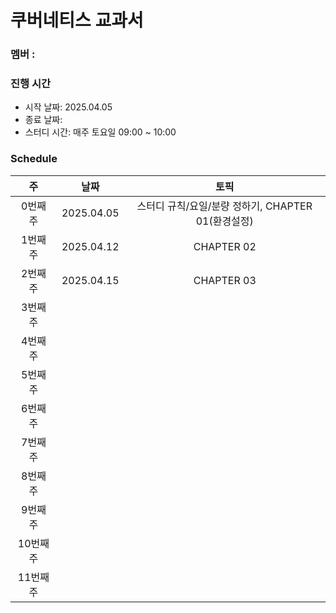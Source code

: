 # 쿠버네티스 교과서

### 멤버 : 

### 진행 시간

* 시작 날짜: 2025.04.05
* 종료 날짜: 
* 스터디 시간: 매주 토요일 09:00 ~ 10:00

### Schedule

|   주    |     날짜     |        토픽        
|:------:|:----------:|:----------------:|
| 0번째 주  | 2025.04.05 | 스터디 규칙/요일/분량 정하기, CHAPTER 01(환경설정) |
| 1번째 주  | 2025.04.12 |  CHAPTER 02  |
| 2번째 주  | 2025.04.15 |  CHAPTER 03  |
| 3번째 주  |  |        |
| 4번째 주  |  |        |
| 5번째 주  |  |        |
| 6번째 주  |  |        |
| 7번째 주  |  |        |
| 8번째 주  |  |        |
| 9번째 주  |  |        |
| 10번째 주 |  |        |
| 11번째 주 |  |        |
